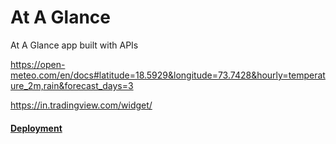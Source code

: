 # At A Glance

At A Glance app built with APIs

https://open-meteo.com/en/docs#latitude=18.5929&longitude=73.7428&hourly=temperature_2m,rain&forecast_days=3

https://in.tradingview.com/widget/

#### [Deployment]()
